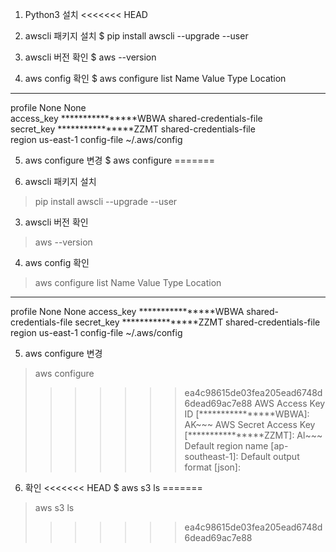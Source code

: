 1. Python3 설치
<<<<<<< HEAD
  
2. awscli 패키지 설치
$ pip install awscli --upgrade --user

3. awscli 버전 확인
$ aws --version

4. aws config 확인
$ aws configure list
Name                    Value             Type    Location
----                    -----             ----    --------
profile                <not set>             None    None  
access_key     ****************WBWA shared-credentials-file  
secret_key     ****************ZZMT shared-credentials-file  
region                us-east-1      config-file    ~/.aws/config  

5. aws configure 변경
$ aws configure
=======

2. awscli 패키지 설치
> pip install awscli --upgrade --user

3. awscli 버전 확인
> aws --version

4. aws config 확인
> aws configure list
Name                    Value             Type    Location
----                    -----             ----    --------
profile                <not set>             None    None
access_key     ****************WBWA shared-credentials-file
secret_key     ****************ZZMT shared-credentials-file
region                us-east-1      config-file    ~/.aws/config

5. aws configure 변경
> aws configure
>>>>>>> ea4c98615de03fea205ead6748d6dead69ac7e88
AWS Access Key ID [****************WBWA]: AK~~~
AWS Secret Access Key [****************ZZMT]: Al~~~
Default region name [ap-southeast-1]:
Default output format [json]:

6. 확인
<<<<<<< HEAD
$ aws s3 ls
=======
> aws s3 ls
>>>>>>> ea4c98615de03fea205ead6748d6dead69ac7e88
